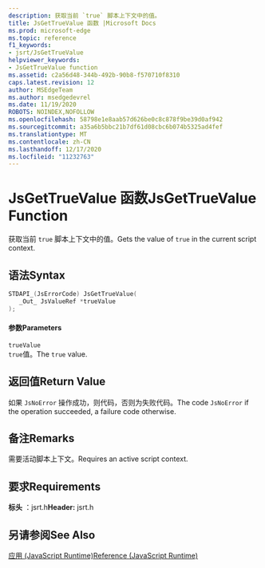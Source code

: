 ```yaml
---
description: 获取当前 `true` 脚本上下文中的值。
title: JsGetTrueValue 函数 |Microsoft Docs
ms.prod: microsoft-edge
ms.topic: reference
f1_keywords:
- jsrt/JsGetTrueValue
helpviewer_keywords:
- JsGetTrueValue function
ms.assetid: c2a56d48-344b-492b-90b8-f570710f8310
caps.latest.revision: 12
author: MSEdgeTeam
ms.author: msedgedevrel
ms.date: 11/19/2020
ROBOTS: NOINDEX,NOFOLLOW
ms.openlocfilehash: 58798e1e8aab57d626be0c8c878f9be39d0af942
ms.sourcegitcommit: a35a6b5bbc21b7df61d08cbc6b074b5325ad4fef
ms.translationtype: MT
ms.contentlocale: zh-CN
ms.lasthandoff: 12/17/2020
ms.locfileid: "11232763"
---
```

# <span data-ttu-id="01592-103">JsGetTrueValue 函数</span><span class="sxs-lookup"><span data-stu-id="01592-103">JsGetTrueValue Function</span></span>

<span data-ttu-id="01592-104">获取当前 `true` 脚本上下文中的值。</span><span class="sxs-lookup"><span data-stu-id="01592-104">Gets the value of `true` in the current script context.</span></span>  
  
## <span data-ttu-id="01592-105">语法</span><span class="sxs-lookup"><span data-stu-id="01592-105">Syntax</span></span>  
  
```cpp  
STDAPI_(JsErrorCode) JsGetTrueValue(  
   _Out_ JsValueRef *trueValue  
);  
```  
  
#### <span data-ttu-id="01592-106">参数</span><span class="sxs-lookup"><span data-stu-id="01592-106">Parameters</span></span>  
 `trueValue`  
 <span data-ttu-id="01592-107">`true`值。</span><span class="sxs-lookup"><span data-stu-id="01592-107">The `true` value.</span></span>  
  
## <span data-ttu-id="01592-108">返回值</span><span class="sxs-lookup"><span data-stu-id="01592-108">Return Value</span></span>  
 <span data-ttu-id="01592-109">如果 `JsNoError` 操作成功，则代码，否则为失败代码。</span><span class="sxs-lookup"><span data-stu-id="01592-109">The code `JsNoError` if the operation succeeded, a failure code otherwise.</span></span>  
  
## <span data-ttu-id="01592-110">备注</span><span class="sxs-lookup"><span data-stu-id="01592-110">Remarks</span></span>  
 <span data-ttu-id="01592-111">需要活动脚本上下文。</span><span class="sxs-lookup"><span data-stu-id="01592-111">Requires an active script context.</span></span>  
  
## <span data-ttu-id="01592-112">要求</span><span class="sxs-lookup"><span data-stu-id="01592-112">Requirements</span></span>  
 <span data-ttu-id="01592-113">**标头** ：jsrt.h</span><span class="sxs-lookup"><span data-stu-id="01592-113">**Header:** jsrt.h</span></span>  
  
## <span data-ttu-id="01592-114">另请参阅</span><span class="sxs-lookup"><span data-stu-id="01592-114">See Also</span></span>  
 [<span data-ttu-id="01592-115">应用 (JavaScript Runtime)</span><span class="sxs-lookup"><span data-stu-id="01592-115">Reference (JavaScript Runtime)</span></span>](../chakra-hosting/reference-javascript-runtime.md)
